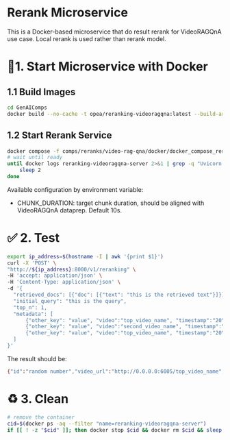 # Rerank Microservice

This is a Docker-based microservice that do result rerank for VideoRAGQnA use case. Local rerank is used rather than rerank model.

# 🚀1. Start Microservice with Docker

## 1.1 Build Images

```bash
cd GenAIComps
docker build --no-cache -t opea/reranking-videoragqna:latest --build-arg https_proxy=$https_proxy --build-arg http_proxy=$http_proxy  -f comps/reranks/video-rag-qna/docker/Dockerfile .
```

## 1.2 Start Rerank Service

```bash
docker compose -f comps/reranks/video-rag-qna/docker/docker_compose_reranking.yaml up -d
# wait until ready
until docker logs reranking-videoragqna-server 2>&1 | grep -q "Uvicorn running on"; do
    sleep 2
done
```

Available configuration by environment variable:
- CHUNK_DURATION: target chunk duration, should be aligned with VideoRAGQnA dataprep. Default 10s.

# ✅ 2. Test

``` bash
export ip_address=$(hostname -I | awk '{print $1}')
curl -X 'POST' \
"http://${ip_address}:8000/v1/reranking" \
-H 'accept: application/json' \
-H 'Content-Type: application/json' \
-d '{
  "retrieved_docs": [{"doc": [{"text": "this is the retrieved text"}]}],
  "initial_query": "this is the query",
  "top_n": 1,
  "metadata": [
      {"other_key": "value", "video":"top_video_name", "timestamp":"20"},
      {"other_key": "value", "video":"second_video_name", "timestamp":"40"},
      {"other_key": "value", "video":"top_video_name", "timestamp":"20"}
  ]
}'
```

The result should be:

```bash
{"id":"random number","video_url":"http://0.0.0.0:6005/top_video_name","chunk_start":20.0,"chunk_duration":10.0,"prompt":"this is the query","max_new_tokens":512}
```

# ♻️ 3. Clean

```bash
# remove the container
cid=$(docker ps -aq --filter "name=reranking-videoragqna-server")
if [[ ! -z "$cid" ]]; then docker stop $cid && docker rm $cid && sleep 1s; fi
```
